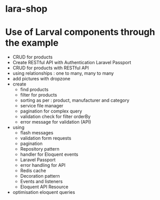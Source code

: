 # lara-shop
Use of Larval components through the example 
============================================

- CRUD for products
- Create RESTful API with Authentication Laravel Passport
- CRUD for products with RESTful API
- using relationships : one to many, many to many
- add pictures with dropzone
- create 
    - find products
    - filter for products
    - sorting as per : product, manufacturer and category
    - service file manager
    - pagination for complex query
    - validation check for filter orderBy
    - error message for validation (API)
- using 
    - flash messages
    - validation form requests
    - pagination
    - Repository pattern
    - handler for Eloquent events
    - Laravel Passport
    - error handling for API
    - Redis cache
    - Decoration pattern
    - Events and listeners
    - Eloquent API Resource
- optimisation eloquent queries    
